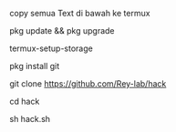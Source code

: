 copy semua Text di bawah ke termux

pkg update && pkg upgrade

termux-setup-storage

pkg install git

git clone https://github.com/Rey-lab/hack

cd hack

sh hack.sh
